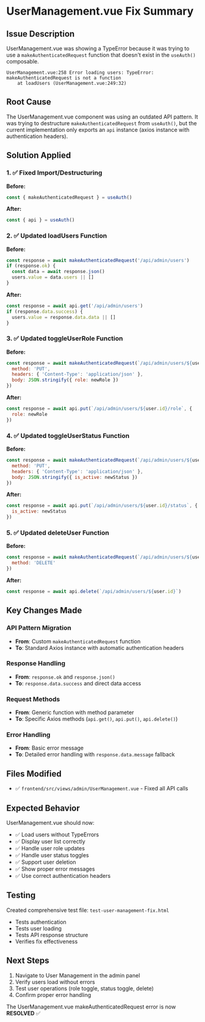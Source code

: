 # UserManagement.vue Fix Summary

## Issue Description
UserManagement.vue was showing a TypeError because it was trying to use a `makeAuthenticatedRequest` function that doesn't exist in the `useAuth()` composable.

```
UserManagement.vue:258 Error loading users: TypeError: makeAuthenticatedRequest is not a function
    at loadUsers (UserManagement.vue:249:32)
```

## Root Cause
The UserManagement.vue component was using an outdated API pattern. It was trying to destructure `makeAuthenticatedRequest` from `useAuth()`, but the current implementation only exports an `api` instance (axios instance with authentication headers).

## Solution Applied

### 1. ✅ Fixed Import/Destructuring
**Before:**
```javascript
const { makeAuthenticatedRequest } = useAuth()
```

**After:**
```javascript
const { api } = useAuth()
```

### 2. ✅ Updated loadUsers Function
**Before:**
```javascript
const response = await makeAuthenticatedRequest('/api/admin/users')
if (response.ok) {
  const data = await response.json()
  users.value = data.users || []
}
```

**After:**
```javascript
const response = await api.get('/api/admin/users')
if (response.data.success) {
  users.value = response.data.data || []
}
```

### 3. ✅ Updated toggleUserRole Function
**Before:**
```javascript
const response = await makeAuthenticatedRequest(`/api/admin/users/${user.id}/role`, {
  method: 'PUT',
  headers: { 'Content-Type': 'application/json' },
  body: JSON.stringify({ role: newRole })
})
```

**After:**
```javascript
const response = await api.put(`/api/admin/users/${user.id}/role`, {
  role: newRole
})
```

### 4. ✅ Updated toggleUserStatus Function
**Before:**
```javascript
const response = await makeAuthenticatedRequest(`/api/admin/users/${user.id}/status`, {
  method: 'PUT',
  headers: { 'Content-Type': 'application/json' },
  body: JSON.stringify({ is_active: newStatus })
})
```

**After:**
```javascript
const response = await api.put(`/api/admin/users/${user.id}/status`, {
  is_active: newStatus
})
```

### 5. ✅ Updated deleteUser Function
**Before:**
```javascript
const response = await makeAuthenticatedRequest(`/api/admin/users/${user.id}`, {
  method: 'DELETE'
})
```

**After:**
```javascript
const response = await api.delete(`/api/admin/users/${user.id}`)
```

## Key Changes Made

### API Pattern Migration
- **From**: Custom `makeAuthenticatedRequest` function
- **To**: Standard Axios instance with automatic authentication headers

### Response Handling
- **From**: `response.ok` and `response.json()`
- **To**: `response.data.success` and direct data access

### Request Methods
- **From**: Generic function with method parameter
- **To**: Specific Axios methods (`api.get()`, `api.put()`, `api.delete()`)

### Error Handling
- **From**: Basic error message
- **To**: Detailed error handling with `response.data.message` fallback

## Files Modified
- ✅ `frontend/src/views/admin/UserManagement.vue` - Fixed all API calls

## Expected Behavior
UserManagement.vue should now:
- ✅ Load users without TypeErrors
- ✅ Display user list correctly
- ✅ Handle user role updates
- ✅ Handle user status toggles  
- ✅ Support user deletion
- ✅ Show proper error messages
- ✅ Use correct authentication headers

## Testing
Created comprehensive test file: `test-user-management-fix.html`
- Tests authentication
- Tests user loading
- Tests API response structure
- Verifies fix effectiveness

## Next Steps
1. Navigate to User Management in the admin panel
2. Verify users load without errors
3. Test user operations (role toggle, status toggle, delete)
4. Confirm proper error handling

The UserManagement.vue makeAuthenticatedRequest error is now **RESOLVED** ✅
